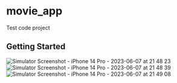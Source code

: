 # movie_app

Test code project

## Getting Started

![Simulator Screenshot - iPhone 14 Pro - 2023-06-07 at 21 48 23](https://github.com/sulistyow/filmku/assets/32475552/350c3db5-59dd-4fd2-bf45-b3933d1897d9)
![Simulator Screenshot - iPhone 14 Pro - 2023-06-07 at 21 48 39](https://github.com/sulistyow/filmku/assets/32475552/2784bb1d-0b06-4848-8732-dc30561c783c)
![Simulator Screenshot - iPhone 14 Pro - 2023-06-07 at 21 49 08](https://github.com/sulistyow/filmku/assets/32475552/1e2f593e-4b51-41bb-bad2-5caf18768acc)
